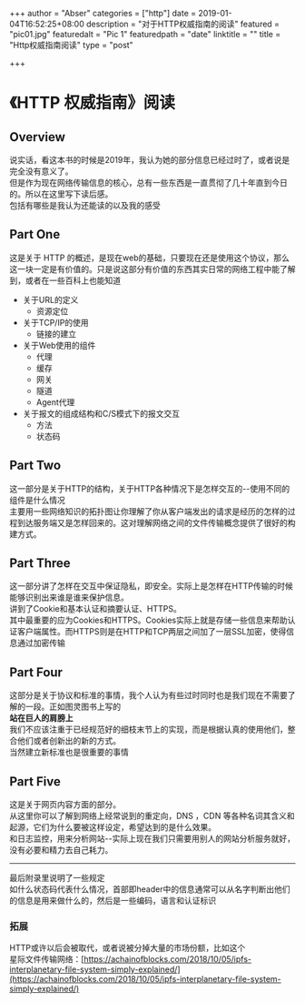 +++
author = "Abser"
categories = ["http"]
date = 2019-01-04T16:52:25+08:00
description = "对于HTTP权威指南的阅读"
featured = "pic01.jpg"
featuredalt = "Pic 1"
featuredpath = "date"
linktitle = ""
title = "Http权威指南阅读"
type = "post"

+++

# 《HTTP 权威指南》阅读

## Overview
说实话，看这本书的时候是2019年，我认为她的部分信息已经过时了，或者说是完全没有意义了。<br />但是作为现在网络传输信息的核心，总有一些东西是一直贯彻了几十年直到今日的。所以在这里写下读后感。<br />包括有哪些是我认为还能读的以及我的感受

## Part One
这是关于 HTTP 的概述，是现在web的基础，只要现在还是使用这个协议，那么这一块一定是有价值的。只是说这部分有价值的东西其实日常的网络工程中能了解到，或者在一些百科上也能知道
* 关于URL的定义
  * 资源定位
* 关于TCP/IP的使用
  * 链接的建立
* 关于Web使用的组件
  * 代理
  * 缓存
  * 网关
  * 隧道
  * Agent代理
* 关于报文的组成结构和C/S模式下的报文交互
  * 方法
  * 状态码

## Part Two
这一部分是关于HTTP的结构，关于HTTP各种情况下是怎样交互的--使用不同的组件是什么情况<br />主要用一些网络知识的拓扑图让你理解了你从客户端发出的请求是经历的怎样的过程到达服务端又是怎样回来的。这对理解网络之间的文件传输概念提供了很好的构建方式。

## Part Three
这一部分讲了怎样在交互中保证隐私，即安全。实际上是怎样在HTTP传输的时候能够识别出来谁是谁来保护信息。<br />讲到了Cookie和基本认证和摘要认证、HTTPS。<br />其中最重要的应为Cookies和HTTPS。Cookies实际上就是存储一些信息来帮助认证客户端属性。而HTTPS则是在HTTP和TCP两层之间加了一层SSL加密，使得信息通过加密传输

## Part Four
这部分是关于协议和标准的事情，我个人认为有些过时同时也是我们现在不需要了解的一段。正如图灵图书上写的<br />**站在巨人的肩膀上**<br />我们不应该注重于已经规范好的细枝末节上的实现，而是根据认真的使用他们，整合他们或者创新出的新的方式。<br />当然建立新标准也是很重要的事情

## Part Five
这是关于网页内容方面的部分。<br />从这里你可以了解到网络上经常说到的重定向，DNS ，CDN 等各种名词其含义和起源，它们为什么要被这样设定，希望达到的是什么效果。<br />和日志监控，用来分析网站--实际上现在我们只需要用别人的网站分析服务就好，没有必要和精力去自己耗力。

---
最后附录里说明了一些规定<br />如什么状态码代表什么情况，首部即header中的信息通常可以从名字判断出他们的信息是用来做什么的，然后是一些编码，语言和认证标识

### 拓展
HTTP或许以后会被取代，或者说被分掉大量的市场份额，比如这个<br />星际文件传输网络：[https://achainofblocks.com/2018/10/05/ipfs-interplanetary-file-system-simply-explained/](https://achainofblocks.com/2018/10/05/ipfs-interplanetary-file-system-simply-explained/)
